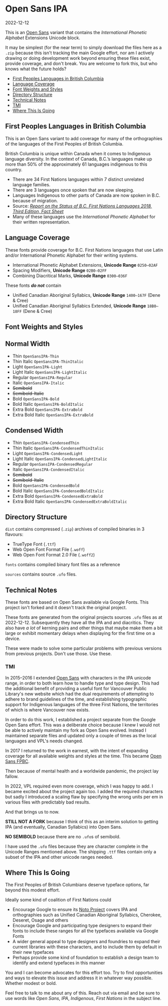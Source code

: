 # Open Sans IPA
2022-12-12

This is an [Open Sans](https://github.com/googlefonts/opensans) variant that contains the *International Phonetic Alphabet* Extensions Unicode block.

It may be simplest (for the near term) to simply download the files here as a `.zip` because this isn't tracking the main Google effort, nor am I actively drawing or doing development work beyond ensuring these files exist, provide coverage, and don't break. You are welcome to fork this, but who knows what the future holds?

- [First Peoples Languages in British Columbia](#first-peoples-languages-in-british-columbia)
- [Language Coverage](#language-coverage)
- [Font Weights and Styles](#font-weights-and-styles)
- [Directory Structure](#directory-structure)
- [Technical Notes](#technical-notes)
- [TMI](#tmi)
- [Where This Is Going](#where-this-is-going)

## First Peoples Languages in British Columbia
This is an Open Sans variant to add coverage for many of the orthographies of the languages of the First Peoples of British Columbia.

British Columbia is unique within Canada when it comes to Indigenous language diversity. In the context of Canada, B.C.’s languages make up more than 50% of the approximately 61 languages indigenous to this country.
- There are 34 First Nations languages within 7 distinct unrelated language families.
- There are 3 languages once spoken that are now sleeping.
- Languages Indigenous to other parts of Canada are now spoken in B.C. because of migration.
- Source: *[Report on the Status of B.C. First Nations Languages 2018, Third Edition, Fact Sheet](https://fpcc.ca/wp-content/uploads/2020/05/FPCC-Fact-Sheet-Language-Report-2018.pdf)*
- Many of these languages use the *International Phonetic Alphabet* for their written representation.

## Language Coverage
These fonts provide coverage for B.C. First Nations languages that use Latin and/or International Phonetic Alphabet for their writing systems.
- International Phonetic Alphabet Extensions, **Unicode Range** `0250—02AF`
- Spacing Modifiers, **Unicode Range** `02B0—02FF`
- Combining Diacritical Marks, **Unicode Range** `0300—036F`

These fonts **_do not_** contain 
- Unified Canadian Aboriginal Syllabics, **Unicode Range** `1400—167F` (Dene & Cree)
- Unified Canadian Aboriginal Syllabics Extended, **Unicode Range** `18B0—18FF` (Dene & Cree)

## Font Weights and Styles
## Normal Width
- Thin `OpenSansIPA-Thin`
- Thin Italic `OpenSansIPA-ThinItalic`
- Light `OpenSansIPA-Light`
- Light Italic `OpenSansIPA-LightItalic`
- Regular `OpenSansIPA-Regular`
- Italic `OpenSansIPA-Italic`
- ~~Semibold~~
- ~~Semibold-Italic~~
- Bold `OpenSansIPA-Bold`
- Bold Italic `OpenSansIPA-BoldItalic`
- Extra Bold `OpenSansIPA-ExtraBold`
- Extra Bold Italic `OpenSansIPA-ExtraBold`

## Condensed Width
- Thin `OpenSansIPA-CondensedThin`
- Thin Italic `OpenSansIPA-CondensedThinItalic`
- Light `OpenSansIPA-CondensedLight`
- Light Italic `OpenSansIPA-CondensedLightItalic`
- Regular `OpenSansIPA-CondensedRegular`
- Italic `OpenSansIPA-CondensedItalic`
- ~~Semibold~~
- ~~Semibold-Italic~~
- Bold `OpenSansIPA-CondensedBold`
- Bold Italic `OpenSansIPA-CondensedBoldItalic`
- Extra Bold `OpenSansIPA-CondensedExtraBold`
- Extra Bold Italic `OpenSansIPA-CondensedExtraBoldItalic`

## Directory Structure

`dist` contains compressed (`.zip`) archives of compiled binaries in 3 flavours:
- TrueType Font (`.ttf`)
- Web Open Font Format File (`.woff`)
- Web Open Font Format 2.0 File (`.woff2`)

`fonts` contains compiled binary font files as a reference

`sources` contains source `.ufo` files.

## Technical Notes
These fonts are based on Open Sans available via Google Fonts. This project isn't forked and it doesn't track the original project.

These fonts are generated from the original projects sources `.ufo` files as at 2022-12-12. Subsequently they have all the IPA and and diacritics. They also have _a lot_ of kerning pairs and other things that maybe make them a bit large or exhibit momentary delays when displaying for the first time on a device.

These were made to solve some particular problems with previous versions from previous projects. Don't use those. Use these.

### TMI
In 2015–2016 I extended [Open Sans](https://github.com/googlefonts/opensans) with characters in the IPA unicode range, in order to both learn how to handle type and type design. This had the additional benefit of providing a useful font for Vancouver Public Library's new website which had the dual requirements of attempting to adhere to brand guidelines of the time, and establishing typographic support for Indigenous languages of the three First Nations, the territories of which is where Vancouver now exists.

In order to do this work, I established a project separate from the Google Open Sans effort. This was a deliberate choice because I knew I would not be able to actively maintain my fork as Open Sans evolved. Instead I maintained separate files and updated only a couple of times as the local languages and VPL's needs changed.

In 2017 I returned to the work in earnest, with the intent of expanding coverage for all available weights and styles at the time. This became [Open Sans FPBC](https://github.com/jonwhipple/opensansfpbc).

Then because of mental health and a worldwide pandemic, the project lay fallow.

In 2022, VPL required even more coverage, which I was happy to add. I became excited about the project again too. I added the required characters but sadly I introduced a scaling flaw by specifying the wrong units per em in various files with predictably bad results.

And that brings us to now.

**STILL NOT A FORK** because I think of this as an interim solution to getting IPA (and eventually, Canadian Syllabics) into Open Sans.

**NO SEMIBOLD** because there are no `.ufo`s of semibold.

I have used the `.ufo` files because they are character complete in the Unicode Ranges mentioned above. The shipping `.ttf` files contain only a subset of the IPA and other unicode ranges needed.

## Where This Is Going
The First Peoples of British Columbians deserve typeface options, far beyond this modest effort.

Ideally some kind of coalition of First Nations could
- Encourage Google to ensure its [Noto Project](https://fonts.google.com/noto) covers IPA and orthographies such as Unified Canadian Aboriginal Syllabics, Cherokee, Deseret, Osage and others
- Encourage Google and participating type designers to expand their fonts to include these ranges for all the typefaces available via Google Fonts
- A wider general appeal to type designers and foundries to expand their current libraries with these characters, and to include them by default in their new  typefaces
- Perhaps provide some kind of foundation to establish a design team to identify and extend typefaces in this manner

You and I can become advocates for this effort too. Try to find opportunities and ways to elevate this issue and address it in whatever way possible. Whether modest or bold.

Feel free to talk to me about any of this. Reach out via email and be sure to use words like _Open Sans_, _IPA_, _Indigenous_, _First Nations_ in the subject line.
